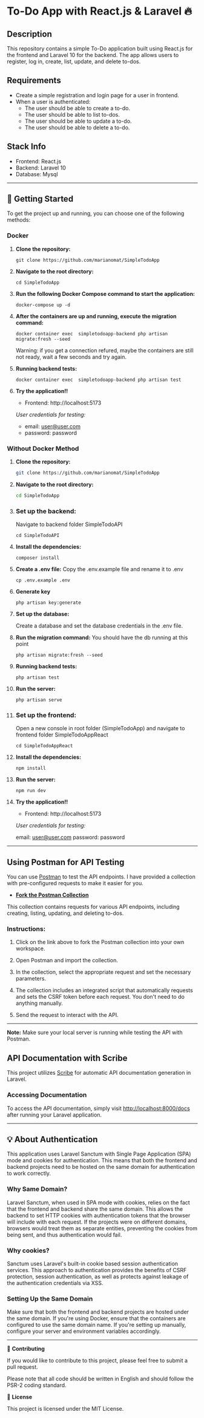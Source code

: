 # To-Do App with React.js & Laravel 🔥

## Description

This repository contains a simple To-Do application built using React.js for the frontend and Laravel 10 for the backend. The app allows users to register, log in, create, list, update, and delete to-dos.

## Requirements

-   Create a simple registration and login page for a user in frontend.
-   When a user is authenticated:
    -   The user should be able to create a to-do.
    -   The user should be able to list to-dos.
    -   The user should be able to update a to-do.
    -   The user should be able to delete a to-do.

## Stack Info

-   Frontend: React.js
-   Backend: Laravel 10
-   Database: Mysql

---

## 🚀 Getting Started

To get the project up and running, you can choose one of the following methods:

### Docker

1. **Clone the repository:**

    ```
    git clone https://github.com/marianomat/SimpleTodoApp
    ```

2. **Navigate to the root directory:**

    ```
    cd SimpleTodoApp
    ```

3. **Run the following Docker Compose command to start the application:**

    ```
    docker-compose up -d
    ```

4. **After the containers are up and running, execute the migration command:**

    ```
    docker container exec  simpletodoapp-backend php artisan migrate:fresh --seed
    ```

    Warning: if you get a connection refured, maybe the containers are still not ready, wait a few seconds and try again.

5. **Running backend tests:**

    ```
    docker container exec  simpletodoapp-backend php artisan test
    ```

6. **Try the application!!**

    - Frontend: http://localhost:5173

    _User credentials for testing:_

    - email: user@user.com
    - password: password

### Without Docker Method

1.  **Clone the repository:**

    ```bash
    git clone https://github.com/marianomat/SimpleTodoApp
    ```

2.  **Navigate to the root directory:**

    ```bash
    cd SimpleTodoApp
    ```

3.  ### **Set up the backend:**

    Navigate to backend folder SimpleTodoAPI

    ```
    cd SimpleTodoAPI
    ```

4.  **Install the dependencies:**

    ```
    composer install
    ```

5.  **Create a .env file:**
    Copy the .env.example file and rename it to .env

    ```
    cp .env.example .env
    ```

6.  **Generate key**

    ```
    php artisan key:generate
    ```

7.  **Set up the database:**

    Create a database and set the database credentials in the .env file.

8.  **Run the migration command:**
    You should have the db running at this point

    ```
    php artisan migrate:fresh --seed
    ```

9.  **Running backend tests:**

    ```
    php artisan test
    ```

10. **Run the server:**

    ```
    php artisan serve
    ```

11. ### Set up the frontend:

    Open a new console in root folder (SimpleTodoApp) and navigate to frontend folder SimpleTodoAppReact

    ```
    cd SimpleTodoAppReact
    ```

12. **Install the dependencies:**

    ```
    npm install
    ```

13. **Run the server:**

    ```
    npm run dev
    ```

14. **Try the application!!**

    -   Frontend: http://localhost:5173

    _User credentials for testing:_

    email: user@user.com
    password: password

---

## Using Postman for API Testing

You can use [Postman](https://www.postman.com/) to test the API endpoints. I have provided a collection with pre-configured requests to make it easier for you.

-   [**Fork the Postman Collection**](https://www.postman.com/marianopereyra95/workspace/simpletodoapp/collection/9578844-d734fe92-44cd-4812-a0ba-fd221aaba124?action=share&creator=9578844&active-environment=9578844-cebaa4d7-7010-4aae-84c8-3f0fe1290071)

This collection contains requests for various API endpoints, including creating, listing, updating, and deleting to-dos.

### Instructions:

1. Click on the link above to fork the Postman collection into your own workspace.

2. Open Postman and import the collection.

3. In the collection, select the appropriate request and set the necessary parameters.

4. The collection includes an integrated script that automatically requests and sets the CSRF token before each request. You don't need to do anything manually.

5. Send the request to interact with the API.

---

**Note:** Make sure your local server is running while testing the API with Postman.

## API Documentation with Scribe

This project utilizes [Scribe](https://github.com/knuckleswtf/scribe) for automatic API documentation generation in Laravel.

### Accessing Documentation

To access the API documentation, simply visit [http://localhost:8000/docs](http://localhost:8000/docs) after running your Laravel application.

---

## 💡 About Authentication

This application uses Laravel Sanctum with Single Page Application (SPA) mode and cookies for authentication. This means that both the frontend and backend projects need to be hosted on the same domain for authentication to work correctly.

### Why Same Domain?

Laravel Sanctum, when used in SPA mode with cookies, relies on the fact that the frontend and backend share the same domain. This allows the backend to set HTTP cookies with authentication tokens that the browser will include with each request. If the projects were on different domains, browsers would treat them as separate entities, preventing the cookies from being sent, and thus authentication would fail.

### Why cookies?

Sanctum uses Laravel's built-in cookie based session authentication services. This approach to authentication provides the benefits of CSRF protection, session authentication, as well as protects against leakage of the authentication credentials via XSS.

### Setting Up the Same Domain

Make sure that both the frontend and backend projects are hosted under the same domain. If you're using Docker, ensure that the containers are configured to use the same domain name. If you're setting up manually, configure your server and environment variables accordingly.

---

🤝 **Contributing**

If you would like to contribute to this project, please feel free to submit a pull request.

Please note that all code should be written in English and should follow the PSR-2 coding standard.

📝 **License**

This project is licensed under the MIT License.

